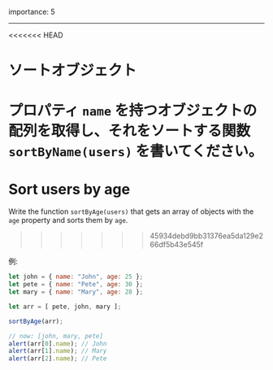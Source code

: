 importance: 5

---

<<<<<<< HEAD
# ソートオブジェクト

プロパティ `name` を持つオブジェクトの配列を取得し、それをソートする関数 `sortByName(users)` を書いてください。
=======
# Sort users by age

Write the function `sortByAge(users)` that gets an array of objects with the `age` property and sorts them by `age`.
>>>>>>> 45934debd9bb31376ea5da129e266df5b43e545f

例:

```js no-beautify
let john = { name: "John", age: 25 };
let pete = { name: "Pete", age: 30 };
let mary = { name: "Mary", age: 28 };

let arr = [ pete, john, mary ];

sortByAge(arr);

// now: [john, mary, pete]
alert(arr[0].name); // John
alert(arr[1].name); // Mary
alert(arr[2].name); // Pete
```
